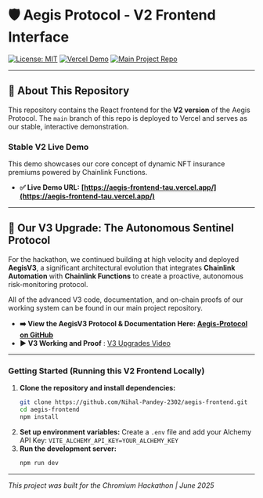 # 🛡️ Aegis Protocol - V2 Frontend Interface

[![License: MIT](https://img.shields.io/badge/License-MIT-yellow.svg)](https://opensource.org/licenses/MIT)
[![Vercel Demo](https://img.shields.io/badge/Live_Demo-Stable_V2-brightgreen)](https://aegis-frontend-tau.vercel.app/)
[![Main Project Repo](https://img.shields.io/badge/Project_HQ-View_V3_Architecture-blue)](https://github.com/Nihal-Pandey-2302/Aegis-Protocol)

---

## 📌 About This Repository

This repository contains the React frontend for the **V2 version** of the Aegis Protocol. The `main` branch of this repo is deployed to Vercel and serves as our stable, interactive demonstration.

### **Stable V2 Live Demo**

This demo showcases our core concept of dynamic NFT insurance premiums powered by Chainlink Functions.

-   **✅ Live Demo URL:** **[https://aegis-frontend-tau.vercel.app/](https://aegis-frontend-tau.vercel.app/)**

---

## 🚀 Our V3 Upgrade: The Autonomous Sentinel Protocol

For the hackathon, we continued building at high velocity and deployed **AegisV3**, a significant architectural evolution that integrates **Chainlink Automation** with **Chainlink Functions** to create a proactive, autonomous risk-monitoring protocol.

All of the advanced V3 code, documentation, and on-chain proofs of our working system can be found in our main project repository.

-   **➡️ View the AegisV3 Protocol & Documentation Here: [Aegis-Protocol on GitHub](https://github.com/Nihal-Pandey-2302/Aegis-Protocol)**
-   **▶️ V3 Working and Proof** : [V3 Upgrades Video](https://www.youtube.com/watch?v=mQY3gdAVlv4)

---

### Getting Started (Running this V2 Frontend Locally)

1.  **Clone the repository and install dependencies:**
    ```bash
    git clone https://github.com/Nihal-Pandey-2302/aegis-frontend.git
    cd aegis-frontend
    npm install
    ```
2.  **Set up environment variables:**
    Create a `.env` file and add your Alchemy API Key: `VITE_ALCHEMY_API_KEY=YOUR_ALCHEMY_KEY`
3.  **Run the development server:**
    ```bash
    npm run dev
    ```

---

*This project was built for the Chromium Hackathon | June 2025*

